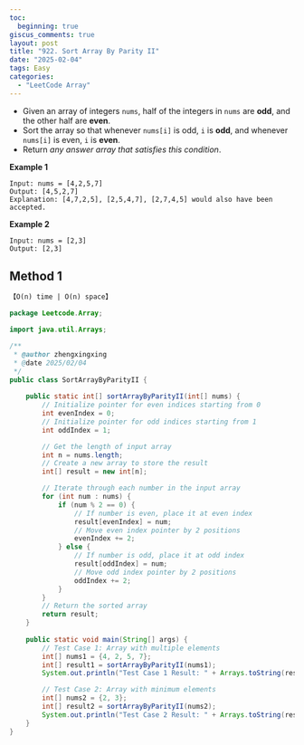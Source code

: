 ```yaml
---
toc:
  beginning: true
giscus_comments: true
layout: post
title: "922. Sort Array By Parity II"
date: "2025-02-04"
tags: Easy
categories:
  - "LeetCode Array"
---
```



- Given an array of integers `nums`, half of the integers in `nums` are **odd**, and the other half are **even**.
- Sort the array so that whenever `nums[i]` is odd, `i` is **odd**, and whenever `nums[i]` is even, `i` is **even**.
- Return *any answer array that satisfies this condition*.

**Example 1**

```
Input: nums = [4,2,5,7]
Output: [4,5,2,7]
Explanation: [4,7,2,5], [2,5,4,7], [2,7,4,5] would also have been accepted.
```

**Example 2**

```
Input: nums = [2,3]
Output: [2,3]
```

## Method 1

```tex
【O(n) time | O(n) space】
```

```java
package Leetcode.Array;

import java.util.Arrays;

/**
 * @author zhengxingxing
 * @date 2025/02/04
 */
public class SortArrayByParityII {
    
    public static int[] sortArrayByParityII(int[] nums) {
        // Initialize pointer for even indices starting from 0
        int evenIndex = 0;
        // Initialize pointer for odd indices starting from 1
        int oddIndex = 1;

        // Get the length of input array
        int n = nums.length;
        // Create a new array to store the result
        int[] result = new int[n];

        // Iterate through each number in the input array
        for (int num : nums) {
            if (num % 2 == 0) {
                // If number is even, place it at even index
                result[evenIndex] = num;
                // Move even index pointer by 2 positions
                evenIndex += 2;
            } else {
                // If number is odd, place it at odd index
                result[oddIndex] = num;
                // Move odd index pointer by 2 positions
                oddIndex += 2;
            }
        }
        // Return the sorted array
        return result;
    }
    
    public static void main(String[] args) {
        // Test Case 1: Array with multiple elements
        int[] nums1 = {4, 2, 5, 7};
        int[] result1 = sortArrayByParityII(nums1);
        System.out.println("Test Case 1 Result: " + Arrays.toString(result1));

        // Test Case 2: Array with minimum elements
        int[] nums2 = {2, 3};
        int[] result2 = sortArrayByParityII(nums2);
        System.out.println("Test Case 2 Result: " + Arrays.toString(result2));
    }
}

```





